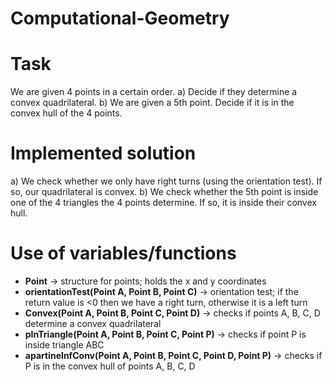 # Computational-Geometry

Task
====

We are given 4 points in a certain order.
a) Decide if they determine a convex quadrilateral.
b) We are given a 5th point. Decide if it is in the convex hull of the 4 points.


Implemented solution
====================

a) We check whether we only have right turns (using the orientation test). If so, our quadrilateral is convex.
b) We check whether the 5th point is inside one of the 4 triangles the 4 points determine. If so, it is inside their convex hull.


Use of variables/functions
==========================

- **Point** -> structure for points; holds the x and y coordinates
- **orientationTest(Point A, Point B, Point C)** -> orientation test; if the return value is <0 then we have a right turn, otherwise it is a left turn 
- **Convex(Point A, Point B, Point C, Point D)** -> checks if points A, B, C, D determine a convex quadrilateral
- **pInTriangle(Point A, Point B, Point C, Point P)** -> checks if point P is inside triangle ABC
- **apartineInfConv(Point A, Point B, Point C, Point D, Point P)** -> checks if P is in the convex hull of points A, B, C, D
